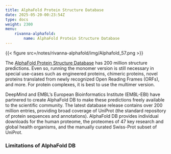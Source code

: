 ```yaml
---
title: AlphaFold Protein Structure Database
date: 2025-05-20-00:23:54Z
type: docs 
weight: 2300
menu: 
    rivanna-alphafold:
        name: AlphaFold Protein Structure Database
---
```


{{< figure src=/notes/rivanna-alphafold/img/Alphafold_57.png >}}

The [AlphaFold Protein Structure Database](www.alphafold.ebi.ac.uk) has 200 million structure predictions. Even so, running the monomer version is still necessary in special use-cases such as engineered proteins, chimeric proteins, novel proteins translated from newly recognized Open Reading Frames (ORFs), and more. For protein complexes, it is best to use the multimer version. 

DeepMind and EMBL’s European Bioinformatics Institute (EMBL-EBI) have partnered to create AlphaFold DB to make these predictions freely available to the scientific community. The latest database release contains over 200 million entries, providing broad coverage of UniProt (the standard repository of protein sequences and annotations). AlphaFold DB provides individual downloads for the human proteome, the proteomes of 47 key research and global health organisms, and the manually curated Swiss-Prot subset of UniProt.

### Limitations of AlphaFold DB


​

